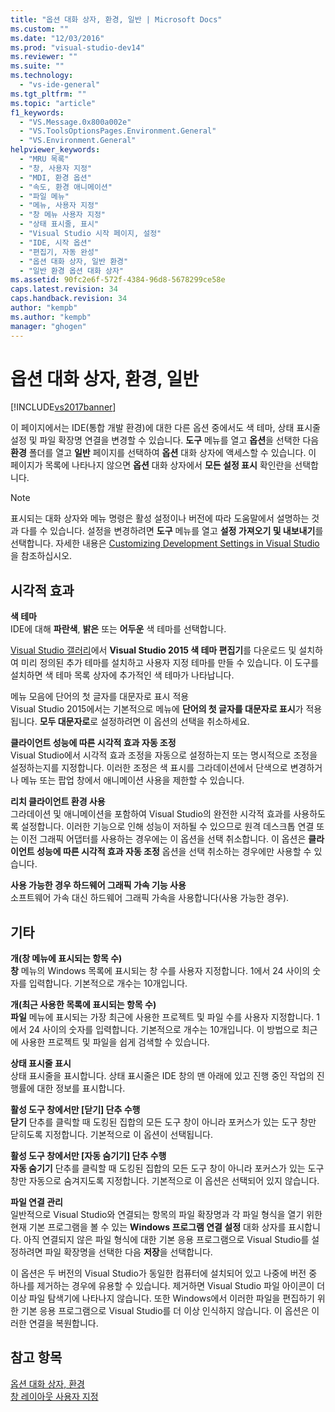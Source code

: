 ```yaml
---
title: "옵션 대화 상자, 환경, 일반 | Microsoft Docs"
ms.custom: ""
ms.date: "12/03/2016"
ms.prod: "visual-studio-dev14"
ms.reviewer: ""
ms.suite: ""
ms.technology: 
  - "vs-ide-general"
ms.tgt_pltfrm: ""
ms.topic: "article"
f1_keywords: 
  - "VS.Message.0x800a002e"
  - "VS.ToolsOptionsPages.Environment.General"
  - "VS.Environment.General"
helpviewer_keywords: 
  - "MRU 목록"
  - "창, 사용자 지정"
  - "MDI, 환경 옵션"
  - "속도, 환경 애니메이션"
  - "파일 메뉴"
  - "메뉴, 사용자 지정"
  - "창 메뉴 사용자 지정"
  - "상태 표시줄, 표시"
  - "Visual Studio 시작 페이지, 설정"
  - "IDE, 시작 옵션"
  - "편집기, 자동 완성"
  - "옵션 대화 상자, 일반 환경"
  - "일반 환경 옵션 대화 상자"
ms.assetid: 90fc2e6f-572f-4384-96d8-5678299ce58e
caps.latest.revision: 34
caps.handback.revision: 34
author: "kempb"
ms.author: "kempb"
manager: "ghogen"
---
```

# 옵션 대화 상자, 환경, 일반
[!INCLUDE[vs2017banner](../../code-quality/includes/vs2017banner.md)]

이 페이지에서는 IDE\(통합 개발 환경\)에 대한 다른 옵션 중에서도 색 테마, 상태 표시줄 설정 및 파일 확장명 연결을 변경할 수 있습니다.  **도구** 메뉴를 열고 **옵션**을 선택한 다음 **환경** 폴더를 열고 **일반** 페이지를 선택하여 **옵션** 대화 상자에 액세스할 수 있습니다.  이 페이지가 목록에 나타나지 않으면 **옵션** 대화 상자에서 **모든 설정 표시** 확인란을 선택합니다.  
  
> [!NOTE]
>  표시되는 대화 상자와 메뉴 명령은 활성 설정이나 버전에 따라 도움말에서 설명하는 것과 다를 수 있습니다.  설정을 변경하려면 **도구** 메뉴를 열고 **설정 가져오기 및 내보내기**를 선택합니다.  자세한 내용은 [Customizing Development Settings in Visual Studio](http://msdn.microsoft.com/ko-kr/22c4debb-4e31-47a8-8f19-16f328d7dcd3)을 참조하십시오.  
  
## 시각적 효과  
 **색 테마**  
 IDE에 대해 **파란색**, **밝은** 또는 **어두운** 색 테마를 선택합니다.  
  
 [Visual Studio 갤러리](https://visualstudiogallery.msdn.microsoft.com/site/search?f%5B0%5D.Type=RootCategory&f%5B0%5D.Value=tools)에서 **Visual Studio 2015 색 테마 편집기**를 다운로드 및 설치하여 미리 정의된 추가 테마를 설치하고 사용자 지정 테마를 만들 수 있습니다.  이 도구를 설치하면 색 테마 목록 상자에 추가적인 색 테마가 나타납니다.  
  
 메뉴 모음에 단어의 첫 글자를 대문자로 표시 적용  
 Visual Studio 2015에서는 기본적으로 메뉴에 **단어의 첫 글자를 대문자로 표시**가 적용됩니다.  **모두 대문자로**로 설정하려면 이 옵션의 선택을 취소하세요.  
  
 **클라이언트 성능에 따른 시각적 효과 자동 조정**  
 Visual Studio에서 시각적 효과 조정을 자동으로 설정하는지 또는 명시적으로 조정을 설정하는지를 지정합니다.  이러한 조정은 색 표시를 그라데이션에서 단색으로 변경하거나 메뉴 또는 팝업 창에서 애니메이션 사용을 제한할 수 있습니다.  
  
 **리치 클라이언트 환경 사용**  
 그라데이션 및 애니메이션을 포함하여 Visual Studio의 완전한 시각적 효과를 사용하도록 설정합니다.  이러한 기능으로 인해 성능이 저하될 수 있으므로 원격 데스크톱 연결 또는 이전 그래픽 어댑터를 사용하는 경우에는 이 옵션을 선택 취소합니다.  이 옵션은 **클라이언트 성능에 따른 시각적 효과 자동 조정** 옵션을 선택 취소하는 경우에만 사용할 수 있습니다.  
  
 **사용 가능한 경우 하드웨어 그래픽 가속 기능 사용**  
 소프트웨어 가속 대신 하드웨어 그래픽 가속을 사용합니다\(사용 가능한 경우\).  
  
## 기타  
 **개\(창 메뉴에 표시되는 항목 수\)**  
 **창** 메뉴의 Windows 목록에 표시되는 창 수를 사용자 지정합니다.  1에서 24 사이의 숫자를 입력합니다.  기본적으로 개수는 10개입니다.  
  
 **개\(최근 사용한 목록에 표시되는 항목 수\)**  
 **파일** 메뉴에 표시되는 가장 최근에 사용한 프로젝트 및 파일 수를 사용자 지정합니다.  1에서 24 사이의 숫자를 입력합니다.  기본적으로 개수는 10개입니다.  이 방법으로 최근에 사용한 프로젝트 및 파일을 쉽게 검색할 수 있습니다.  
  
 **상태 표시줄 표시**  
 상태 표시줄을 표시합니다.  상태 표시줄은 IDE 창의 맨 아래에 있고 진행 중인 작업의 진행률에 대한 정보를 표시합니다.  
  
 **활성 도구 창에서만 \[닫기\] 단추 수행**  
 **닫기** 단추를 클릭할 때 도킹된 집합의 모든 도구 창이 아니라 포커스가 있는 도구 창만 닫히도록 지정합니다.  기본적으로 이 옵션이 선택됩니다.  
  
 **활성 도구 창에서만 \[자동 숨기기\] 단추 수행**  
 **자동 숨기기** 단추를 클릭할 때 도킹된 집합의 모든 도구 창이 아니라 포커스가 있는 도구 창만 자동으로 숨겨지도록 지정합니다.  기본적으로 이 옵션은 선택되어 있지 않습니다.  
  
 **파일 연결 관리**  
 일반적으로 Visual Studio와 연결되는 항목의 파일 확장명과 각 파일 형식을 열기 위한 현재 기본 프로그램을 볼 수 있는 **Windows 프로그램 연결 설정** 대화 상자를 표시합니다.  아직 연결되지 않은 파일 형식에 대한 기본 응용 프로그램으로 Visual Studio를 설정하려면 파일 확장명을 선택한 다음 **저장**을 선택합니다.  
  
 이 옵션은 두 버전의 Visual Studio가 동일한 컴퓨터에 설치되어 있고 나중에 버전 중 하나를 제거하는 경우에 유용할 수 있습니다.  제거하면 Visual Studio 파일 아이콘이 더 이상 파일 탐색기에 나타나지 않습니다.  또한 Windows에서 이러한 파일을 편집하기 위한 기본 응용 프로그램으로 Visual Studio를 더 이상 인식하지 않습니다.  이 옵션은 이러한 연결을 복원합니다.  
  
## 참고 항목  
 [옵션 대화 상자, 환경](../../ide/reference/environment-options-dialog-box.md)   
 [창 레이아웃 사용자 지정](../../ide/customizing-window-layouts-in-visual-studio.md)